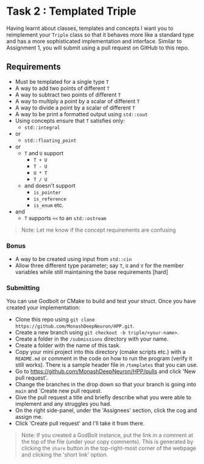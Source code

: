 # Task 2 : Templated Triple

Having learnt about classes, templates and concepts I want you to reimplement your `Triple` class so that it behaves more like a standard type and has a more sophisticated implementation and interface. Similar to Assignment 1, you will submit using a pull request on GitHub to this repo.

## Requirements

- Must be templated for a single type `T`
- A way to add two points of different `T`
- A way to subtract two points of different `T`
- A way to multiply a point by a scalar of different `T`
- A way to divide a point by a scalar of different `T`
- A way to be print a formatted output using `std::cout`
- Using concepts ensure that `T` satisfies only:
  - `std::integral`
- or
  - `std::floating_point`
- or
  - `T` and `U` support
    - `T + U`
    - `T - U`
    - `U * T`
    - `T / U`
  - and doesn't support
    - `is_pointer`
    - `is_reference`
    - `is_enum` etc.
- and
  - `T` supports `<<` to an `std::ostream`

> Note: Let me know if the concept requirements are confusing

### Bonus

- A way to be created using input from `std::cin`
- Allow three different type parameter; say `T`, `U` and `V` for the member variables while still maintaining the base requirements [hard]

### Submitting

You can use Godbolt or CMake to build and test your struct. Once you have created your implementation:

- Clone this repo using `git clone https://github.com/MonashDeepNeuron/HPP.git`.
- Create a new branch using `git checkout -b triple/<your-name>`.
- Create a folder in the `/submissions` directory with your name.
- Create a folder with the name of this task.
- Copy your mini project into this directory (cmake scripts etc.) with a `README.md` or comment in the code on how to run the program (verify it still works). There is a sample header file in `/templates` that you can use.
- Go to <https://github.com/MonashDeepNeuron/HPP/pulls> and click 'New pull request'.
- Change the branches in the drop down so that your branch is going into `main` and `Create new pull request.
- Give the pull request a title and briefly describe what you were able to implement and any struggles you had.
- On the right side-panel, under the 'Assignees' section, click the cog and assign me.
- Click 'Create pull request' and I'll take it from there.

> Note: If you created a GodBolt instance, put the link in a comment at the top of the file (under your copy comments). This is generated by clicking the `share` button in the top-right-most corner of the webpage and clicking the 'short link' option.
